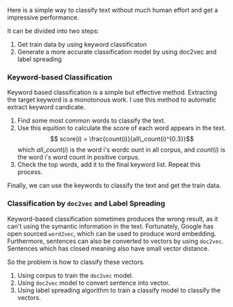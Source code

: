<!--
.. title: Semi-supervised text classification using doc2vec and label spreading
.. slug: semi-supervised-text-classification-using-doc2vec-and-label-spreading
.. date: 2017-09-10 22:18:15 UTC+08:00
.. tags: mathjax
.. category: 
.. link: 
.. description: 
.. type: text
-->

Here is a simple way to classify text without much human effort and get a impressive performance.

It can be divided into two steps:

1. Get train data by using keyword classificaton
2. Generate a more accurate classification model by using doc2vec and label spreading

### Keyword-based Classification
Keyword based classification is a simple but effective method. Extracting the target keyword is a monotonous work. I use this method to automatic extract keyword candicate.


1. Find some most common words to classify the text.
2. Use this equition to calculate the score of each word appears in the text.
   $$ score(i) = \frac{count(i)}{all\_count(i)^{0.3}}$$
   which $all\_count(i)$ is the word i's wordc ount in all corpus, and $count(i)$ is the word i's word count in positive corpus.
3. Check the top words, add it to the final keyword list. Repeat this process.

Finally, we can use the keywords to classify the text and get the train data. 

### Classification by `doc2vec` and Label Spreading

Keyword-based classification sometimes produces the wrong result, as it can't using the symantic information in the text. Fortunately, Google has open sourced `word2vec`, which can be used to produce word embedding. Furthermore, sentences can also be converted to vectors by using `doc2vec`. Sentences which has closed meaning also have small vector distance.

So the problem is how to classify these vectors.

1. Using corpus to train the `doc2vec` model.
2. Using `doc2vec` model to convert sentence into vector.
3. Using label spreading algorithm to train a classify model to classify the vectors.





